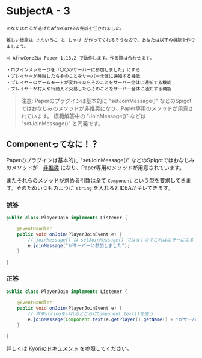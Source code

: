 # SubjectA - 3

``` 
あなたはめるが逃げたAfnwCore2の完成を任されました。

難しい機能は さんいろこ と しゃけ が作ってくれるそうなので、あなたは以下の機能を作りましょう。

※ AfnwCore2は Paper 1.18.2 で動作します。作る際は合わせます。

・ログインメッセージを「〇〇がサーバーに参加しました」にする
・プレイヤーが睡眠したらそのことをサーバー全体に通知する機能
・プレイヤーのゲームモードが変わったらそのことをサーバー全体に通知する機能
・プレイヤーが村人や行商人と交易したらそのことをサーバー全体に通知する機能
```

> 注意:
> Paperのプラグインは基本的に "setJoinMessage()" などのSpigotではおなじみのメソッドが非推奨になり、Paper専用のメソッドが用意されています。
> 模範解答中の "JoinMessage()" などは "setJoinMessage()" と同義です。

## Componentってなに！？

Paperのプラグインは基本的に "setJoinMessage()" などのSpigotではおなじみのメソッドが　[非推奨](https://wa3.i-3-i.info/word11214.html) になり、Paper専用のメソッドが用意されています。

またそれらのメソッドが求める引数は全て `Component` という型を要求してきます。そのためいつものように `string` を入れるとIDEAがキレてきます。

### 誤答

```java
public class PlayerJoin implements Listener {

    @EventHandler
    public void onJoin(PlayerJoinEvent e) {
        // joinMessage() は setJoinMessage() ではないのでこれはエラーになる
        e.joinMessage("がサーバーに参加しました");
    }
    
}
```

### 正答

```java
public class PlayerJoin implements Listener {

    @EventHandler
    public void onJoin(PlayerJoinEvent e) {
        // 本来stringをいれるところにComponent.text()を使う
        e.joinMessage(Component.text(e.getPlayer().getName() + "がサーバーに参加しました"));
    }
    
}
```

詳しくは [Kyoriのドキュメント](https://docs.adventure.kyori.net/) を参照してください。
